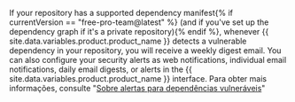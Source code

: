 If your repository has a supported dependency manifest{% if currentVersion == "free-pro-team@latest" %} (and if you've set up the dependency graph if it's a private repository){% endif %}, whenever {{ site.data.variables.product.product_name }} detects a vulnerable dependency in your repository, you will receive a weekly digest email. You can also configure your security alerts as web notifications, individual email notifications, daily email digests, or alerts in the {{ site.data.variables.product.product_name }} interface. Para obter mais informações, consulte "[Sobre alertas para dependências vulneráveis](/github/managing-security-vulnerabilities/about-alerts-for-vulnerable-dependencies)"
